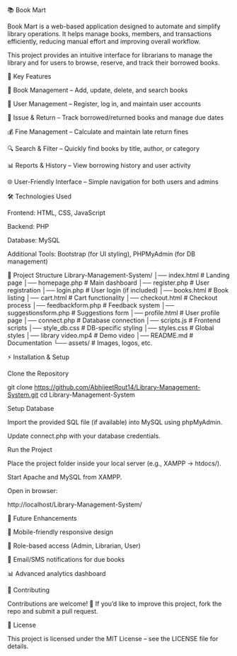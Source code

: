 📚 Book Mart

Book Mart is a web-based application designed to automate and simplify library operations. It helps manage books, members, and transactions efficiently, reducing manual effort and improving overall workflow.

This project provides an intuitive interface for librarians to manage the library and for users to browse, reserve, and track their borrowed books.

🚀 Key Features

📖 Book Management – Add, update, delete, and search books

👥 User Management – Register, log in, and maintain user accounts

🔄 Issue & Return – Track borrowed/returned books and manage due dates

💰 Fine Management – Calculate and maintain late return fines

🔍 Search & Filter – Quickly find books by title, author, or category

📊 Reports & History – View borrowing history and user activity

🌐 User-Friendly Interface – Simple navigation for both users and admins

🛠️ Technologies Used

Frontend: HTML, CSS, JavaScript

Backend: PHP

Database: MySQL

Additional Tools: Bootstrap (for UI styling), PHPMyAdmin (for DB management)

📂 Project Structure
Library-Management-System/
│── index.html           # Landing page
│── homepage.php         # Main dashboard
│── register.php         # User registration
│── login.php            # User login (if included)
│── books.html           # Book listing
│── cart.html            # Cart functionality
│── checkout.html        # Checkout process
│── feedbackform.php     # Feedback system
│── suggestionsform.php  # Suggestions form
│── profile.html         # User profile page
│── connect.php          # Database connection
│── scripts.js           # Frontend scripts
│── style_db.css         # DB-specific styling
│── styles.css           # Global styles
│── library video.mp4    # Demo video
│── README.md            # Documentation
└── assets/              # Images, logos, etc.

⚡ Installation & Setup

Clone the Repository

git clone https://github.com/AbhijeetRout14/Library-Management-System.git
cd Library-Management-System


Setup Database

Import the provided SQL file (if available) into MySQL using phpMyAdmin.

Update connect.php with your database credentials.

Run the Project

Place the project folder inside your local server (e.g., XAMPP → htdocs/).

Start Apache and MySQL from XAMPP.

Open in browser:

http://localhost/Library-Management-System/

📌 Future Enhancements

📲 Mobile-friendly responsive design

🔑 Role-based access (Admin, Librarian, User)

🔔 Email/SMS notifications for due books

📊 Advanced analytics dashboard

🤝 Contributing

Contributions are welcome! 🎉
If you’d like to improve this project, fork the repo and submit a pull request.

📜 License

This project is licensed under the MIT License – see the LICENSE file for details.
